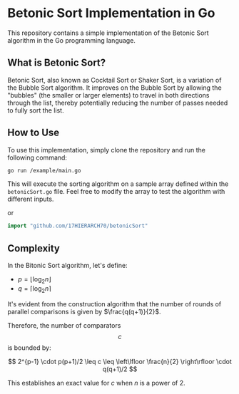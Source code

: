 # Betonic Sort Implementation in Go

This repository contains a simple implementation of the Betonic Sort algorithm in the Go programming language.

## What is Betonic Sort?

Betonic Sort, also known as Cocktail Sort or Shaker Sort, is a variation of the Bubble Sort algorithm. It improves on the Bubble Sort by allowing the "bubbles" (the smaller or larger elements) to travel in both directions through the list, thereby potentially reducing the number of passes needed to fully sort the list.

## How to Use

To use this implementation, simply clone the repository and run the following command:

```bash
go run /example/main.go
```

This will execute the sorting algorithm on a sample array defined within the `betonicSort.go` file. Feel free to modify the array to test the algorithm with different inputs.

or

```Go
import "github.com/17HIERARCH70/betonicSort"
```

## Complexity

In the Bitonic Sort algorithm, let's define:

- $p = \lfloor \log_2 n \rfloor$
- $q = \lceil \log_2 n \rceil$

It's evident from the construction algorithm that the number of rounds of parallel comparisons is given by $\frac{q(q+1)}{2}$.

Therefore, the number of comparators $$ c $$ is bounded by:

$$ 2^{p-1} \cdot p(p+1)/2 \leq c \leq \left\lfloor \frac{n}{2} \right\rfloor \cdot q(q+1)/2 $$

This establishes an exact value for $c$ when $n$ is a power of 2.



